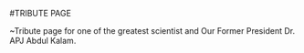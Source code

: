 #TRIBUTE PAGE

~Tribute page for one of the greatest scientist and Our Former President Dr. APJ Abdul Kalam.
